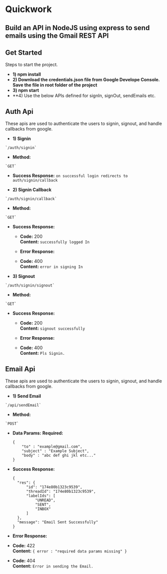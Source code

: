 # Quickwork
## Build an API in NodeJS using express to send emails using the Gmail REST API

**Get Started**
----
  Steps to start the project.
  *   **1) npm install**
  *   **2) Download the credentials.json file from Google Develope Console. Save the file in root folder of the project**
  *   **3) npm start**
  *   **4) Use the below APIs defined for signIn, signOut, sendEmails etc.
  
**Auth Api**
----
  These apis are used to authenticate the users to signin, signout, and handle callbacks from google.

  *   **1) Signin**

    `/auth/signin`

  *   **Method:**

    `GET`


  *   **Success Response:**
      `on successful login redirects to auth/signin/callback`
   
  *   **2) Signin Callback**

    `/auth/signin/callback`

  *   **Method:**

    `GET`


  *   **Success Response:**

        * **Code:** 200 <br />
        **Content:** `successfully logged In`

        * **Error Response:**

        * **Code:** 400<br />
        **Content:** `error in signing In`
        
  *   **3) Signout**

    `/auth/signin/signout`

  *   **Method:**

    `GET`

  *   **Success Response:**

        * **Code:** 200 <br />
        **Content:** `signout successfully`

        * **Error Response:**

        * **Code:** 400<br />
        **Content:** `Pls Signin.` 
        
**Email Api**
----
  These apis are used to authenticate the users to signin, signout, and handle callbacks from google.

  *   **1) Send Email**

    `/api/sendEmail`

  *   **Method:**

    `POST`
  *   **Data Params:**
       **Required:**<br />
      ```
      { 
          "to" : "example@gmail.com", 
          "subject" : "Example Subject", 
          "body" : "abc def ghi jkl etc..." 
      }
      ```

  *   **Success Response:**<br />
        ```
        {
          "res": {
              "id": "174e80b1323c9539",
              "threadId": "174e80b1323c9539",
              "labelIds": [
                  "UNREAD",
                  "SENT",
                  "INBOX"
              ]
          },
          "message": "Email Sent Successfully"
        }
        ```
  *   **Error Response:**<br />

  *   **Code:** 422<br />
      **Content:** `{ error : "required data params missing" }`      
  *   **Code:** 404<br />
      **Content:** `Error in sending the Email.`   
